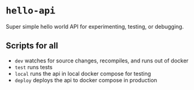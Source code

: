 # `hello-api`

Super simple hello world API for experimenting, testing, or debugging.

## Scripts for all

- `dev` watches for source changes, recompiles, and runs out of docker
- `test` runs tests
- `local` runs the api in local docker compose for testing
- `deploy` deploys the api to docker compose in production
